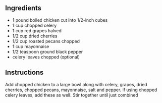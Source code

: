 ## Ingredients
* 1 pound boiled chicken cut into 1/2-inch cubes
* 1 cup chopped celery
* 1 cup red grapes halved
* 1/2 cup dried cherries
* 1/2 cup roasted pecans chopped
* 1 cup mayonnaise
* 1/2 teaspoon ground black pepper
* celery leaves chopped (optional)

## Instructions
Add chopped chicken to a large bowl along with celery, grapes, dried cherries, chopped pecans, mayonnaise, salt and pepper. 
If using chopped celery leaves, add these as well. 
Stir together until just combined
